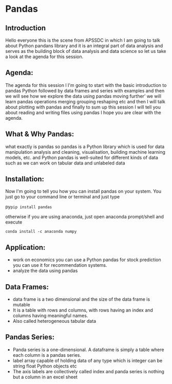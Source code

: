 # Pandas 
 ## Introduction
Hello everyone this is the scene from APSSDC in which I am going to talk about Python pandans library and it is an integral part of data analysis and serves as the building block of data analysis and data science so let us take a look at the agenda for this session.
## Agenda:
The agenda for this session l I'm going to start with the basic introduction to pandas Python
followed by data frames and series with examples and then we will see how we explore the data using pandas moving further’ we will learn pandas operations merging grouping reshaping etc and then I will talk about plotting with pandas and finally  to sum up this session I will tell you about reading and writing files using pandas I hope you are clear with the agenda.

## What & Why Pandas:
what exactly is pandas so pandas is a Python library which is used for data manipulation analysis and cleaning, visualisation, building machine learning models, etc. and Python pandas is well-suited for different kinds of data such as we can work on tabular data and unlabeled data

## Installation: 
Now I'm going to tell you how you can install pandas on your system. You  just go to your command line or terminal and just type 

py```pip install pandas```

otherwise if you are using anaconda, just open anaconda prompt/shell and execute 

```conda install -c anaconda numpy```

## Application:
* work on economics  you can use a Python pandas for stock  prediction you can use it for recommendation systems.
* analyze the data using pandas

## Data Frames:
* data frame is a two dimensional and the size of the data frame is mutable 
* It is a table with rows and columns, with rows having an index and columns having meaningful names.
* Also called heterogeneous tabular data

## Pandas Series:
* Panda series is a one-dimensional. A dataframe is simply a table where each column is a pandas series. 
* label array capable of holding data of any type which is integer can be string float Python objects etc 
* The axis labels are collectively called index and panda series is nothing but a column in an excel sheet



